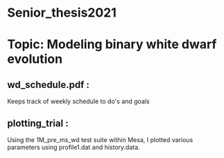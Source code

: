 # Senior_thesis2021

# Topic: Modeling binary white dwarf evolution

  ## wd_schedule.pdf :
  Keeps track of weekly schedule to do's and goals
  
  ## plotting_trial :
  Using the 1M_pre_ms_wd test suite within Mesa, I plotted various parameters using profile1.dat and history.data.
